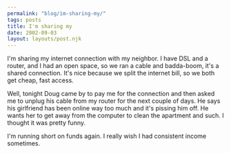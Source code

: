 ```yaml
---
permalink: "blog/im-sharing-my/"
tags: posts
title: I'm sharing my
date: 2002-09-03
layout: layouts/post.njk
---
```


I'm sharing my internet connection with my neighbor. I have DSL and a router, and I had an open space, so we ran a cable and badda-boom, it's a shared connection. It's nice because we split the internet bill, so we both get cheap, fast access. 

Well, tonight Doug came by to pay me for the connection and then asked me to unplug his cable from my router for the next couple of days. He says his girlfriend has been online way too much and it's pissing him off. He wants her to get away from the computer to clean the apartment and such. I thought it was pretty funny. 

I'm running short on funds again. I really wish I had consistent income sometimes.